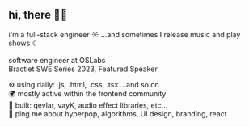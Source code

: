 
## hi, there 🏄‍♂️ <br/>
i'm a full-stack engineer ☼ ...and sometimes I release music and play shows ☾ <br/><br/>
software engineer at OSLabs <br/>
Bractlet SWE Series 2023, Featured Speaker <br/>

⚙️ using daily: .js, .html, .css, .tsx ...and so on <br/>
🌍 mostly active within the frontend community <br/>
🔧 built: qevlar, vayK, audio effect libraries, etc… <br/>
💬 ping me about hyperpop, algorithms, UI design, branding, react <br/>
